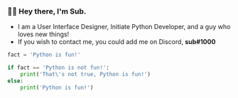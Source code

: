 ### 🙋‍♂️ Hey there, I'm Sub.

- I am a User Interface Designer, Initiate Python Developer, and a guy who loves new things!
- If you wish to contact me, you could add me on Discord, **sub#1000**

```py
fact = 'Python is fun!'

if fact == 'Python is not fun!':
    print('That\'s not true, Python is fun!')
else:
    print('Python is fun!')
```
